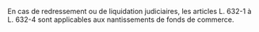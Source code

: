 En cas de redressement ou de liquidation judiciaires, les articles L. 632-1 à L. 632-4 sont applicables aux nantissements de fonds de commerce.


  
